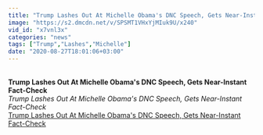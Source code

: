 ```yaml
---
title: "Trump Lashes Out At Michelle Obama's DNC Speech, Gets Near-Instant Fact-Check"
image: "https://s2.dmcdn.net/v/SPSMT1VHxYjMIuk9U/x240"
vid_id: "x7vnl3x"
categories: "news"
tags: ["Trump","Lashes","Michelle"]
date: "2020-08-27T18:01:06+03:00"
---
```

<br><b>Trump Lashes Out At Michelle Obama's DNC Speech, Gets Near-Instant Fact-Check</b><br> <i>Trump Lashes Out At Michelle Obama's DNC Speech, Gets Near-Instant Fact-Check</i><br> <u>Trump Lashes Out At Michelle Obama's DNC Speech, Gets Near-Instant Fact-Check</u>

